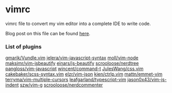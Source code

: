 # vimrc
vimrc file to convert my vim editor into a complete IDE to write code.

Blog post on this file can be found [here](https://medium.com/@zafarsaleem/how-i-setup-my-vim-as-modern-text-editor-41a93ca4c7a8).

### List of plugins

[gmarik/Vundle.vim](https://github.com/VundleVim/Vundle.vim)
[jelera/vim-javascript-syntax](https://github.com/jelera/vim-javascript-syntax)
[moll/vim-node](https://github.com/moll/vim-node)
[maksimr/vim-jsbeautify](https://github.com/maksimr/vim-jsbeautify)
[einars/js-beautify](https://github.com/beautify-web/js-beautify)
[scrooloose/nerdtree](https://github.com/scrooloose/nerdtree)
[pangloss/vim-javascript](https://github.com/pangloss/vim-javascript)
[wincent/command-t](https://github.com/wincent/command-t)
[JulesWang/css.vim](https://github.com/JulesWang/css.vim)
[cakebaker/scss-syntax.vim](https://github.com/cakebaker/scss-syntax.vim)
[elzr/vim-json](https://github.com/elzr/vim-json)
[kien/ctrlp.vim](https://github.com/kien/ctrlp.vim)
[mattn/emmet-vim](https://github.com/mattn/emmet-vim)
[terryma/vim-multiple-cursors](https://github.com/terryma/vim-multiple-cursors)
[leafgarland/typescript-vim](https://github.com/leafgarland/typescript-vim)
[jason0x43/vim-js-indent](https://github.com/jason0x43/vim-js-indent)
[szw/vim-g](https://github.com/szw/vim-g)
[scrooloose/nerdcommenter](https://github.com/scrooloose/nerdcommenter)
